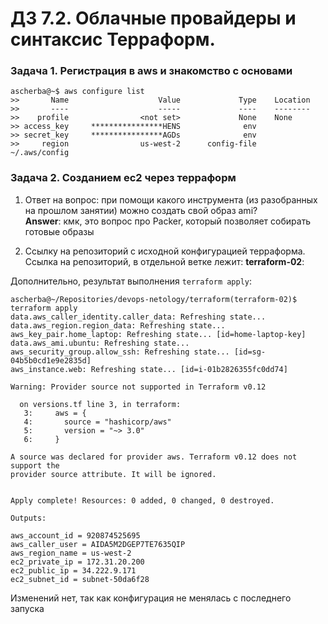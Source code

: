 # ДЗ 7.2. Облачные провайдеры и синтаксис Терраформ.

### Задача 1. Регистрация в aws и знакомство с основами

```commandline
ascherba@~$ aws configure list
>>       Name                    Value             Type    Location
>>       ----                    -----             ----    --------
>>    profile                <not set>             None    None
>> access_key     ****************HENS              env
>> secret_key     ****************AGDs              env
>>     region                us-west-2      config-file    ~/.aws/config
```

### Задача 2. Созданием ec2 через терраформ

1) Ответ на вопрос: при помощи какого инструмента (из разобранных на прошлом занятии) можно создать свой образ ami?  
__Answer__: кмк, это вопрос про Packer, который позволяет собирать готовые образы

2) Ссылку на репозиторий с исходной конфигурацией терраформа.
Ссылка на репозиторий, в отдельной ветке лежит: __terraform-02__: 

Дополнительно, результат выполнения `terraform apply`:
```commandline
ascherba@~/Repositories/devops-netology/terraform(terraform-02)$ terraform apply
data.aws_caller_identity.caller_data: Refreshing state...
data.aws_region.region_data: Refreshing state...
aws_key_pair.home_laptop: Refreshing state... [id=home-laptop-key]
data.aws_ami.ubuntu: Refreshing state...
aws_security_group.allow_ssh: Refreshing state... [id=sg-04b5b0cd1e9e2835d]
aws_instance.web: Refreshing state... [id=i-01b2826355fc0dd74]

Warning: Provider source not supported in Terraform v0.12

  on versions.tf line 3, in terraform:
   3:     aws = {
   4:       source = "hashicorp/aws"
   5:       version = "~> 3.0"
   6:     }

A source was declared for provider aws. Terraform v0.12 does not support the
provider source attribute. It will be ignored.


Apply complete! Resources: 0 added, 0 changed, 0 destroyed.

Outputs:

aws_account_id = 920874525695
aws_caller_user = AIDA5M2DGEP7TE7635QIP
aws_region_name = us-west-2
ec2_private_ip = 172.31.20.200
ec2_public_ip = 34.222.9.171
ec2_subnet_id = subnet-50da6f28
```
Изменений нет, так как конфигурация не менялась с последнего запуска